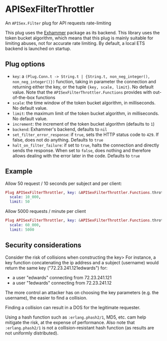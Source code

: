 # APISexFilterThrottler

An `APISex.Filter` plug for API requests rate-limiting

This plug uses the [Exhammer](https://github.com/ExHammer/hammer) package as
its backend. This library uses the token bucket algorithm, which means that
this plug is mainly suitable for limiting abuses, not for accurate rate limiting. By
default, a local ETS backend is launched on startup.

## Plug options

- `key`: a
`(Plug.Conn.t -> String.t | {String.t, non_neg_integer(), non_neg_integer()})`
function, taking in parameter the connection and returning either the key, or the
tuple `{key, scale, limit}`. No default value.
Note that the `APISexFilterThrottler.Functions` provides with out-of-the-box functions
- `scale`: the time window of the token bucket algorithm, in milliseconds. No default value.
- `limit`: the maximum limit of the token bucket algorithm, in milliseconds. No default value.
- `increment`: the increment of the token bucket algorithm (defaults to `1`)
- `backend`: Exhammer's backend, defaults to `nil`
- `set_filter_error_response`: if `true`, sets the HTTP status code to `429`.
If false, does not do anything. Defaults to `true`
- `halt_on_filter_failure`: if set to `true`, halts the connection and directly sends the
response. When set to `false`, does nothing and therefore allows dealing with the error
later in the code. Defaults to `true`

## Example

Allow 50 request / 10 seconds per subject and per client:

```elixir
Plug APISexFilterThrottler, key: &APISexFilterThrottler.Functions.throttle_by_subject_client/1,
  scale: 10_000,
  limit: 50
```

Allow 5000 requests / minute per client

```elixir
Plug APISexFilterThrottler, key: &APISexFilterThrottler.Functions.throttle_by_client/1,
  scale: 60_000,
  limit: 5000
```

## Security considerations

Consider the risk of collisions when constructing the key> For instance, a key function
concatenating the ip address and a subject (username) would return the same key
("72.23.241.121edwards") for:
- a user "edwards" connecting from 72.23.241.121
- a user "1edwards" connecting from 72.23.241.12

The more control an attacker has on choosing the key parameters (e.g. the username), the
easier to find a collision.

Finding a collision can result in a DOS for the legitimate requester.

Using a hash function such as `:erlang.phash2/1`, MD5, etc. cam help mitigate the risk,
at the expense of performance. Also note that `:erlang.phash2/1` is not a
collision-resistant hash function (as results are not uniformly distributed).
